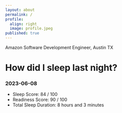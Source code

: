 ```yaml
---
layout: about
permalink: /
profile:
  align: right
  image: profile.jpeg
published: true
---
```


Amazon Software Development Engineer, Austin TX

# How did I sleep last night? 
### 2023-06-08
- Sleep Score: 84 / 100
- Readiness Score: 90 / 100 
- Total Sleep Duration: 8 hours and 3 minutes
